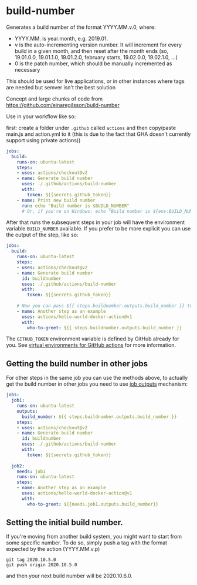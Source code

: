 # build-number

Generates a build number of the format YYYY.MM.v.0, where:

- YYYY.MM. is year.month, e.g. 2019.01.
- v is the auto-incrementing version number. It will increment for every build in a given month, and then reset
  after the month ends (so, 19.01.0.0, 19.01.1.0, 19.01.2.0, february starts, 19.02.0.0, 19.02.1.0, ...)
- 0 is the patch number, which should be manually incremented as necessary

This should be used for live applications, or in other instances where tags are needed but semver isn't the best solution

Concept and large chunks of code from https://github.com/einaregilsson/build-number

Use in your workflow like so:

first: create a folder under `.github` called `actions` and then copy/paste main.js and action.yml to it (this is due to the fact that GHA doesn't currently support using private actions))

```yaml
jobs:
  build:
    runs-on: ubuntu-latest
    steps:
    - uses: actions/checkout@v2
    - name: Generate build number
      uses: ./.github/actions/build-number
      with:
        token: ${{secrets.github_token}}        
    - name: Print new build number
      run: echo "Build number is $BUILD_NUMBER"
      # Or, if you're on Windows: echo "Build number is ${env:BUILD_NUMBER}"
```

After that runs the subsequent steps in your job will have the environment variable `BUILD_NUMBER` available. If you prefer to be more explicit you can use the output of the step, like so:

```yaml
jobs:
  build:
    runs-on: ubuntu-latest
    steps:
    - uses: actions/checkout@v2
    - name: Generate build number
      id: buildnumber
      uses: ./.github/actions/build-number
      with:
        token: ${{secrets.github_token}}        
    
    # Now you can pass ${{ steps.buildnumber.outputs.build_number }} to the next steps.
    - name: Another step as an example
      uses: actions/hello-world-docker-action@v1
      with:
        who-to-greet: ${{ steps.buildnumber.outputs.build_number }}
```
The `GITHUB_TOKEN` environment variable is defined by GitHub already for you. See [virtual environments for GitHub actions](https://help.github.com/en/articles/virtual-environments-for-github-actions#github_token-secret) for more information.

## Getting the build number in other jobs

For other steps in the same job you can use the methods above,
to actually get the build number in other jobs you need to use [job outputs](https://help.github.com/en/actions/reference/workflow-syntax-for-github-actions#jobsjobs_idoutputs) mechanism:

```yaml
jobs:
  job1:
    runs-on: ubuntu-latest
    outputs:
      build_number: ${{ steps.buildnumber.outputs.build_number }}
    steps:
    - uses: actions/checkout@v2
    - name: Generate build number
      id: buildnumber
      uses: ./.github/actions/build-number
      with:
        token: ${{secrets.github_token}}
          
  job2:
    needs: job1
    runs-on: ubuntu-latest
    steps:
    - name: Another step as an example
      uses: actions/hello-world-docker-action@v1
      with:
        who-to-greet: ${{needs.job1.outputs.build_number}}
```

## Setting the initial build number.

If you're moving from another build system, you might want to start from some specific number. To do so, simply push a tag with the format expected by the
action (YYYY.MM.v.p)

```
git tag 2020.10.5.0
git push origin 2020.10.5.0
```

and then your next build number will be 2020.10.6.0.